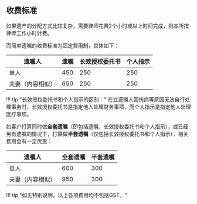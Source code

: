 <!-- Add customized css -->
<link rel="stylesheet" href="/assets/css/styled-table.css" />

## 收费标准

如果遗产的分配方式比较复杂，需要律师花费2个小时或以上时间完成，则本所按律师工作小时计费。

而简单遗嘱的收费标准为固定费用制，具体如下：

<table class="styled-table">
    <thead>
    <tr>
        <th>遗嘱人</th>
        <th>遗嘱</th>
        <th>长效授权委托书</th>
        <th>个人指示</th>
    </tr>
    </thead>
    <tbody>
    <tr>
        <td>单人</td>
        <td>450</td>
        <td>250</td>
        <td>250</td>
    </tr>
    <tr>
        <td>夫妻（内容相似）</td>
        <td>650</td>
        <td>250</td>
        <td>250</td>
    </tr>
    </tbody>
</table>

!!! tip "长效授权委托书和个人指示的区别："
    在立遗嘱人因伤病等原因无法自行处理事务时，长效授权委托书是指定他人处理财务事项，而个人指示是指定他人处理医疗事项。

如客户打算同时做**全套遗嘱**（即包括遗嘱、长效授权委托书和个人指示），或已经另有遗嘱的情况下，打算做**半套遗嘱**（仅包括长效授权委托书和个人指示），相关费用会有一定优惠：


<table class="styled-table">
    <thead>
    <tr>
        <th>遗嘱人</th>
        <th>全套遗嘱</th>
        <th>半套遗嘱</th>
    </tr>
    </thead>
    <tbody>
    <tr>
        <td>单人</td>
        <td>600</td>
        <td>300</td>
    </tr>
    <tr>
        <td>夫妻（内容相似）</td>
        <td>950</td>
        <td>300</td>
    </tr>
    </tbody>
</table>


!!! tip "如无特别说明，以上各项费用均不包括GST。"
